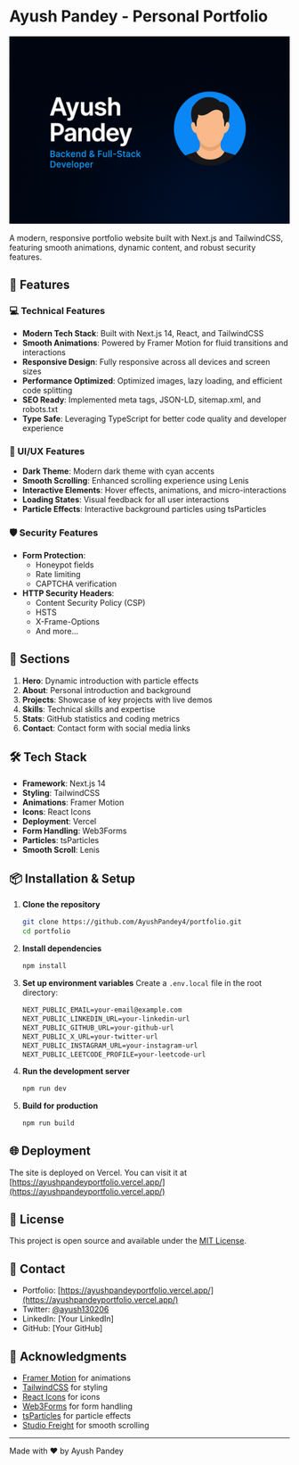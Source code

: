 # Ayush Pandey - Personal Portfolio

![Portfolio Preview](public/og-image.png)

A modern, responsive portfolio website built with Next.js and TailwindCSS, featuring smooth animations, dynamic content, and robust security features.

## 🌟 Features

### 💻 Technical Features
- **Modern Tech Stack**: Built with Next.js 14, React, and TailwindCSS
- **Smooth Animations**: Powered by Framer Motion for fluid transitions and interactions
- **Responsive Design**: Fully responsive across all devices and screen sizes
- **Performance Optimized**: Optimized images, lazy loading, and efficient code splitting
- **SEO Ready**: Implemented meta tags, JSON-LD, sitemap.xml, and robots.txt
- **Type Safe**: Leveraging TypeScript for better code quality and developer experience

### 🎨 UI/UX Features
- **Dark Theme**: Modern dark theme with cyan accents
- **Smooth Scrolling**: Enhanced scrolling experience using Lenis
- **Interactive Elements**: Hover effects, animations, and micro-interactions
- **Loading States**: Visual feedback for all user interactions
- **Particle Effects**: Interactive background particles using tsParticles

### 🛡️ Security Features
- **Form Protection**: 
  - Honeypot fields
  - Rate limiting
  - CAPTCHA verification
- **HTTP Security Headers**:
  - Content Security Policy (CSP)
  - HSTS
  - X-Frame-Options
  - And more...

## 🚀 Sections

1. **Hero**: Dynamic introduction with particle effects
2. **About**: Personal introduction and background
3. **Projects**: Showcase of key projects with live demos
4. **Skills**: Technical skills and expertise
5. **Stats**: GitHub statistics and coding metrics
6. **Contact**: Contact form with social media links

## 🛠️ Tech Stack

- **Framework**: Next.js 14
- **Styling**: TailwindCSS
- **Animations**: Framer Motion
- **Icons**: React Icons
- **Deployment**: Vercel
- **Form Handling**: Web3Forms
- **Particles**: tsParticles
- **Smooth Scroll**: Lenis

## 📦 Installation & Setup

1. **Clone the repository**
   ```bash
   git clone https://github.com/AyushPandey4/portfolio.git
   cd portfolio
   ```

2. **Install dependencies**
   ```bash
   npm install
   ```

3. **Set up environment variables**
   Create a `.env.local` file in the root directory:
   ```env
   NEXT_PUBLIC_EMAIL=your-email@example.com
   NEXT_PUBLIC_LINKEDIN_URL=your-linkedin-url
   NEXT_PUBLIC_GITHUB_URL=your-github-url
   NEXT_PUBLIC_X_URL=your-twitter-url
   NEXT_PUBLIC_INSTAGRAM_URL=your-instagram-url
   NEXT_PUBLIC_LEETCODE_PROFILE=your-leetcode-url
   ```

4. **Run the development server**
   ```bash
   npm run dev
   ```

5. **Build for production**
   ```bash
   npm run build
   ```

## 🌐 Deployment

The site is deployed on Vercel. You can visit it at [https://ayushpandeyportfolio.vercel.app/](https://ayushpandeyportfolio.vercel.app/)

## 📝 License

This project is open source and available under the [MIT License](LICENSE).

## 🤝 Contact

- Portfolio: [https://ayushpandeyportfolio.vercel.app/](https://ayushpandeyportfolio.vercel.app/)
- Twitter: [@ayush130206](https://twitter.com/ayush130206)
- LinkedIn: [Your LinkedIn]
- GitHub: [Your GitHub]

## 🙏 Acknowledgments

- [Framer Motion](https://www.framer.com/motion/) for animations
- [TailwindCSS](https://tailwindcss.com/) for styling
- [React Icons](https://react-icons.github.io/react-icons/) for icons
- [Web3Forms](https://web3forms.com/) for form handling
- [tsParticles](https://particles.js.org/) for particle effects
- [Studio Freight](https://github.com/studio-freight/lenis) for smooth scrolling

---

Made with ❤️ by Ayush Pandey
